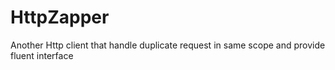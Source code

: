 # HttpZapper
Another Http client that handle duplicate request in same scope and provide fluent interface
